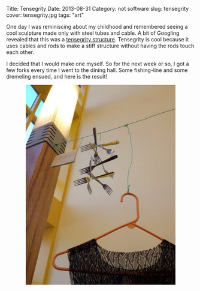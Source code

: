 Title: Tensegrity
Date: 2013-08-31
Category: not software
slug: tensegrity
cover: tensegrity.jpg
tags: "art"

One day I was reminiscing about my childhood and remembered seeing a cool
sculpture made only with steel tubes and cable. A bit of Googling revealed that
this was a
[tensegrity structure](https://en.wikipedia.org/wiki/Tensegrity). Tensegrity is
cool because it uses cables and rods to make a stiff structure without having
the rods touch each other.

I decided that I would make one myself. So for the next week or so, I got a few
forks every time I went to the dining hall. Some fishing-line and some dremeling ensued, and here is the result!

<center>
<img src="images/tensegrity/tensegrity.jpg" style="width: 400px;"/>
</center>
